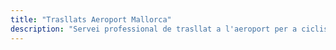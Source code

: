 ```yaml
---
title: "Trasllats Aeroport Mallorca"
description: "Servei professional de trasllat a l'aeroport per a ciclistes a Mallorca. Transport adaptat per a bicicletes des de i cap a l'Aeroport de Palma."
---
```


<!-- Content will be added later -->
